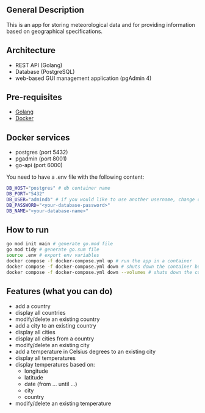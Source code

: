 ## General Description
This is an app for storing meteorological data and for providing information based on geographical specifications.

## Architecture
- REST API (Golang)
- Database (PostgreSQL)
- web-based GUI management application (pgAdmin 4)

## Pre-requisites
-   [Golang](https://golang.org/dl/)
-   [Docker](https://docs.docker.com/engine/install/)

## Docker services
- postgres (port 5432)
- pgadmin (port 8001)
- go-api (port 6000)

You need to have a .env file with the following content:
```bash
DB_HOST="postgres" # db container name
DB_PORT="5432"
DB_USER="admindb" # if you would like to use another username, change ownership related statements in ./init_scripts/create_database.sh
DB_PASSWORD="<your-database-password>"
DB_NAME="<your-database-name>"
```

## How to run

```bash
go mod init main # generate go.mod file
go mod tidy # generate go.sum file
source .env # export env variables
docker compose -f docker-compose.yml up # run the app in a container
docker compose -f docker-compose.yml down # shuts down the container but keeps the volumes
docker compose -f docker-compose.yml down --volumes # shuts down the container and deletes the volumes (the database will be empty)
```

## Features (what you can do)
- add a country
- display all countries
- modify/delete an existing country
- add a city to an existing country
- display all cities
- display all cities from a country
- modify/delete an existing city
- add a temperature in Celsius degrees to an existing city
- display all temperatures
- display temperatures based on:
    - longitude
    - latitude
    - date (from ... until ...)
    - city
    - country
- modify/delete an existing temperature
